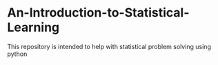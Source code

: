 # An-Introduction-to-Statistical-Learning
This repository is intended to help with statistical problem solving using python
